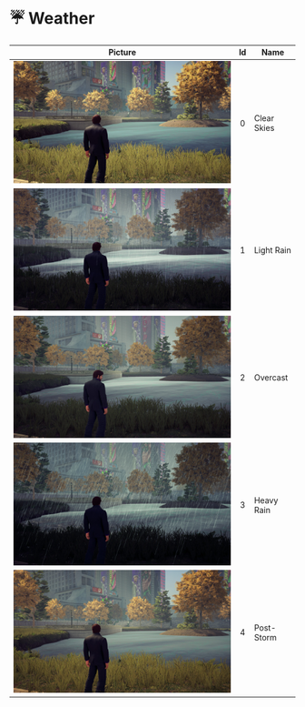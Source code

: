 # ☔ Weather

|                                     Picture                                     |  Id | Name        |
| :-----------------------------------------------------------------------------: | :-: | ----------- |
| <img src="../.gitbook/assets/20240605180439_1.jpg" alt="" data-size="original"> |  0  | Clear Skies |
| <img src="../.gitbook/assets/20240605180450_1.jpg" alt="" data-size="original"> |  1  | Light Rain  |
| <img src="../.gitbook/assets/20240605180501_1.jpg" alt="" data-size="original"> |  2  | Overcast    |
| <img src="../.gitbook/assets/20240605180510_1.jpg" alt="" data-size="original"> |  3  | Heavy Rain  |
| <img src="../.gitbook/assets/20240605180518_1.jpg" alt="" data-size="original"> |  4  | Post-Storm  |
